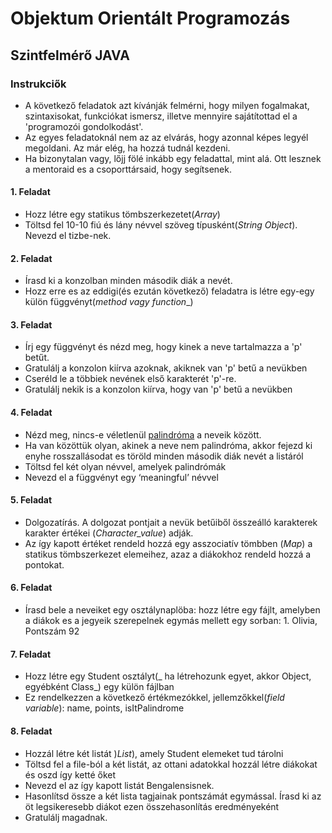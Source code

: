# Objektum Orientált Programozás
## Szintfelmérő JAVA

### Instrukciők

* A következő feladatok azt kívánják felmérni, hogy milyen fogalmakat, szintaxisokat, funkciókat ismersz, illetve mennyire sajátítottad el a 'programozói gondolkodást'.
* Az egyes feladatoknál nem az az elvárás, hogy azonnal képes legyél megoldani. Az már elég, ha hozzá tudnál kezdeni. 
* Ha bizonytalan vagy, lőjj fölé inkább egy feladattal, mint alá. Ott lesznek a mentoraid es a csoporttársaid, hogy segítsenek.


####    1. Feladat 	
*   Hozz létre egy statikus tömbszerkezetet(_Array_)
*   Töltsd fel 10-10 fiú és lány névvel szöveg típusként(_String Object_). Nevezd el tizbe-nek.

####    2. Feladat 	
*   Írasd ki a konzolban minden második diák a nevét.
*   Hozz erre es az eddigi(és ezután következő) feladatra is létre egy-egy külön függvényt(_method vagy function__)


####    3. Feladat 
*   Írj egy függvényt és nézd meg, hogy kinek a neve tartalmazza a 'p' betűt.
*   Gratulálj a konzolon kiírva azoknak, akiknek van 'p' betű a nevükben
*   Cseréld le a többiek nevének első karakterét 'p'-re.
*   Gratulálj nekik is a konzolon kiírva, hogy van 'p' betű a nevükben
 

####    4. Feladat 
*   Nézd meg, nincs-e véletlenül [palindróma](https://hu.wikipedia.org/wiki/Palindrom) a neveik között. 
*   Ha van közöttük olyan, akinek a neve nem palindróma, akkor fejezd ki enyhe rosszallásodat es töröld minden második diák nevét a listáról
*   Töltsd fel két olyan névvel, amelyek palindrómák
*   Nevezd el a függvényt egy ‘meaningful’ névvel


####    5. Feladat 
*   Dolgozatírás. A dolgozat pontjait a nevük betűiből összeálló karakterek karakter értékei (_Character_value_) adják. 
*   Az így kapott értéket rendeld hozzá egy asszociatív tömbben (_Map_) a statikus tömbszerkezet elemeihez, azaz a diákokhoz rendeld hozzá a pontokat.


####    6. Feladat  
*   Írasd bele a neveiket egy osztálynaplöba: hozz létre egy fájlt, amelyben a diákok es a jegyeik szerepelnek egymás mellett egy sorban: 1. Olivia, Pontszám 92


####    7. Feladat  
*   Hozz létre egy Student osztályt(_ ha létrehozunk egyet, akkor Object, egyébként Class_)  egy külön fájlban
*   Ez rendelkezzen a következő értékmezókkel, jellemzőkkel(_field variable_): name, points, isItPalindrome

####    8. Feladat 
*   Hozzál létre két listát )_List_), amely Student elemeket tud tárolni
*   Töltsd fel a file-ból a két listát, az ottani adatokkal hozzál létre diákokat és oszd így ketté őket
*   Nevezd el az így kapott listát Bengalensisnek. 
*   Hasonlítsd össze a két lista tagjainak pontszámát egymással. Írasd ki az öt legsikeresebb diákot ezen összehasonlítás eredményeként
*   Gratulálj magadnak.

